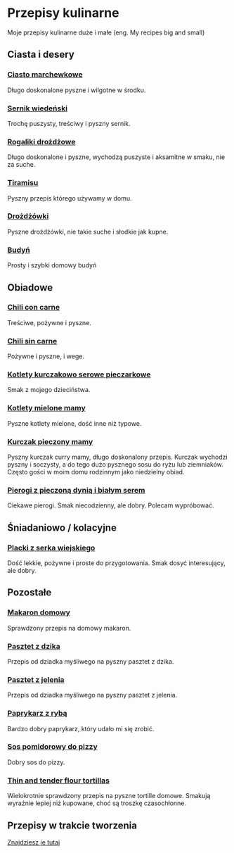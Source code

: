 # Przepisy kulinarne
Moje przepisy kulinarne duże i małe (eng. My recipes big and small)

## Ciasta i desery

### [Ciasto marchewkowe](ciasto_marchewkowe.md)
Długo doskonalone pyszne i wilgotne w środku.

### [Sernik wiedeński](sernik_wiedeński.md)
Trochę puszysty, treściwy i pyszny sernik.

### [Rogaliki drożdżowe](rogaliki_drożdżowe.md)
Długo doskonalone i pyszne, wychodzą puszyste i aksamitne w smaku, nie za suche.

### [Tiramisu](tiramisu.md)
Pyszny przepis którego używamy w domu.

### [Drożdżówki](drożdżówki.md)
Pyszne drożdżówki, nie takie suche i słodkie jak kupne.

### [Budyń](budyń.md)
Prosty i szybki domowy budyń

## Obiadowe

### [Chili con carne](chili_con_carne.md)
Treściwe, pożywne i pyszne.

### [Chili sin carne](chili_sin_carne.md)
Pożywne i pyszne, i wege.

### [Kotlety kurczakowo serowe pieczarkowe](kotlety_kurczakowo_serowe_pieczarkowe.md)
Smak z mojego dzieciństwa.

### [Kotlety mielone mamy](kotlety_mielone_mamy.md)
Pyszne kotlety mielone, dość inne niż typowe.

### [Kurczak pieczony mamy](kurczak_pieczony_mamy.md)
Pyszny kurczak curry mamy, długo doskonalony przepis. Kurczak wychodzi pyszny i soczysty, a do tego dużo pysznego sosu do ryżu lub ziemniaków. Często gości w moim domu rodzinnym jako niedzielny obiad.

### [Pierogi z pieczoną dynią i białym serem](pierogi_z_pieczoną_dynią_i_białym_serem.md)
Ciekawe pierogi. Smak niecodzienny, ale dobry. Polecam wypróbować.

## Śniadaniowo / kolacyjne

### [Placki z serka wiejskiego](placki_z_serka_wiejskiego.md)
Dość lekkie, pożywne i proste do przygotowania. Smak dosyć interesujący, ale dobry.

## Pozostałe

### [Makaron domowy](makaron_domowy.md)
Sprawdzony przepis na domowy makaron.

### [Pasztet z dzika](pasztet_z_dzika.md)
Przepis od dziadka myśliwego na pyszny pasztet z dzika.

### [Pasztet z jelenia](pasztet_z_jelenia.md)
Przepis od dziadka myśliwego na pyszny pasztet z jelenia.

### [Paprykarz z rybą](paprykarz_z_rybą.md)
Bardzo dobry paprykarz, który udało mi się zrobić.

### [Sos pomidorowy do pizzy](sos_pomidorowy_do_pizzy.md)
Dobry sos do pizzy.

### [Thin and tender flour tortillas](tortiallas_thin_and_tender.md)
Wielokrotnie sprawdzony przepis na pyszne tortille domowe. Smakują wyraźnie lepiej niż kupowane, choć są troszkę czasochłonne.

## Przepisy w trakcie tworzenia
[Znajdziesz je tutaj](niepełne/)

